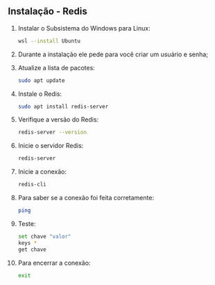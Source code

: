 ## Instalação - Redis

1. Instalar o Subsistema do Windows para Linux:
    ```bash 
    wsl --install Ubuntu

2. Durante a instalação ele pede para você criar um usuário e senha;

3. Atualize a lista de pacotes:
    ```bash 
    sudo apt update

4. Instale o Redis:
    ```bash 
    sudo apt install redis-server

5. Verifique a versão do Redis:
    ```bash 
    redis-server --version

6. Inicie o servidor Redis:
    ```bash 
    redis-server

7. Inicie a conexão:
    ```bash 
    redis-cli

8. Para saber se a conexão foi feita corretamente:
    ```bash 
    ping

9. Teste: 
    ```bash 
    set chave "valor"
    keys *
    get chave

10. Para encerrar a conexão:
    ```bash 
    exit
